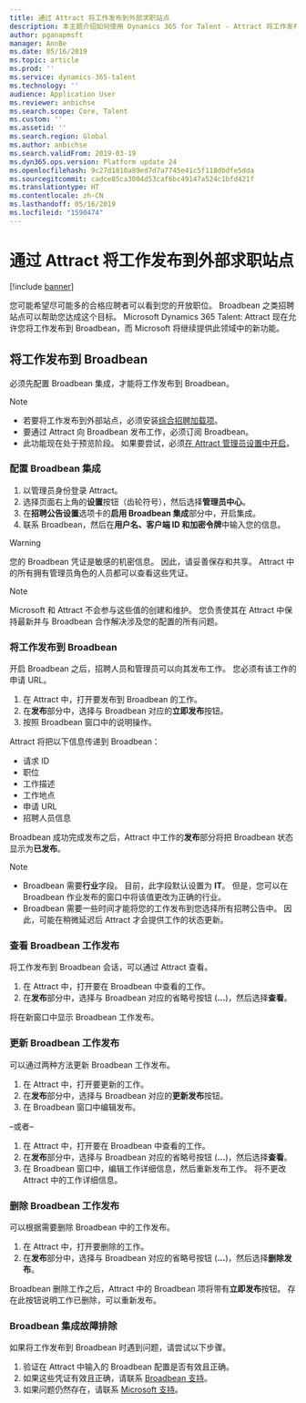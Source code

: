 ```yaml
---
title: 通过 Attract 将工作发布到外部求职站点
description: 本主题介绍如何使用 Dynamics 365 for Talent - Attract 将工作发布到外部招聘站点。
author: pganapmsft
manager: AnnBe
ms.date: 05/16/2019
ms.topic: article
ms.prod: ''
ms.service: dynamics-365-talent
ms.technology: ''
audience: Application User
ms.reviewer: anbichse
ms.search.scope: Core, Talent
ms.custom: ''
ms.assetid: ''
ms.search.region: Global
ms.author: anbichse
ms.search.validFrom: 2019-03-19
ms.dyn365.ops.version: Platform update 24
ms.openlocfilehash: 9c27d1810a89ed7d7a7745e41c5f118dbdfe5dda
ms.sourcegitcommit: cadce85ca3004d53caf6bc49147a524c1bfd421f
ms.translationtype: HT
ms.contentlocale: zh-CN
ms.lasthandoff: 05/16/2019
ms.locfileid: "1590474"
---
```

# <a name="post-jobs-to-external-career-sites-from-attract"></a>通过 Attract 将工作发布到外部求职站点

[!include [banner](../includes/banner.md)]

您可能希望尽可能多的合格应聘者可以看到您的开放职位。 Broadbean 之类招聘站点可以帮助您达成这个目标。 Microsoft Dynamics 365 Talent: Attract 现在允许您将工作发布到 Broadbean，而 Microsoft 将继续提供此领域中的新功能。

## <a name="post-jobs-to-broadbean"></a>将工作发布到 Broadbean

必须先配置 Broadbean 集成，才能将工作发布到 Broadbean。

> [!NOTE]
> - 若要将工作发布到外部站点，必须安装[综合招聘加载项](https://docs.microsoft.com/dynamics365/unified-operations/talent/attract-comprehensive-hiring)。
> - 要通过 Attract 向 Broadbean 发布工作，必须订阅 Broadbean。
> - 此功能现在处于预览阶段。 如果要尝试，必须[在 Attract 管理员设置中开启](https://docs.microsoft.com/dynamics365/unified-operations/talent/access-preview-feature)。

### <a name="configure-broadbean-integration"></a>配置 Broadbean 集成

1. 以管理员身份登录 Attract。
2. 选择页面右上角的**设置**按钮（齿轮符号），然后选择**管理员中心**。
3. 在**招聘公告设置**选项卡的**启用 Broadbean 集成**部分中，开启集成。
4. 联系 Broadbean，然后在**用户名、客户端 ID 和加密令牌**中输入您的信息。

> [!WARNING]
> 您的 Broadbean 凭证是敏感的机密信息。 因此，请妥善保存和共享。 Attract 中的所有拥有管理员角色的人员都可以查看这些凭证。

> [!NOTE]
> Microsoft 和 Attract 不会参与这些值的创建和维护。 您负责使其在 Attract 中保持最新并与 Broadbean 合作解决涉及您的配置的所有问题。

### <a name="post-a-job-to-broadbean"></a>将工作发布到 Broadbean

开启 Broadbean 之后，招聘人员和管理员可以向其发布工作。 您必须有该工作的申请 URL。

1. 在 Attract 中，打开要发布到 Broadbean 的工作。
2. 在**发布**部分中，选择与 Broadbean 对应的**立即发布**按钮。
3. 按照 Broadbean 窗口中的说明操作。

Attract 将把以下信息传递到 Broadbean：

- 请求 ID
- 职位
- 工作描述
- 工作地点
- 申请 URL
- 招聘人员信息

Broadbean 成功完成发布之后，Attract 中工作的**发布**部分将把 Broadbean 状态显示为**已发布**。

> [!NOTE]
> - Broadbean 需要**行业**字段。 目前，此字段默认设置为 **IT**。 但是，您可以在 Broadbean 作业发布的窗口中将该值更改为正确的行业。
> - Broadbean 需要一些时间才能将您的工作发布到您选择所有招聘公告中。 因此，可能在稍微延迟后 Attract 才会提供工作的状态更新。

### <a name="view-a-broadbean-job-posting"></a>查看 Broadbean 工作发布

将工作发布到 Broadbean 会话，可以通过 Attract 查看。

1. 在 Attract 中，打开要在 Broadbean 中查看的工作。
2. 在**发布**部分中，选择与 Broadbean 对应的省略号按钮 (**...**)，然后选择**查看**。

将在新窗口中显示 Broadbean 工作发布。

### <a name="update-a-broadbean-job-posting"></a>更新 Broadbean 工作发布

可以通过两种方法更新 Broadbean 工作发布。

1. 在 Attract 中，打开要更新的工作。
2. 在**发布**部分中，选择与 Broadbean 对应的**更新发布**按钮。
3. 在 Broadbean 窗口中编辑发布。

–或者–

1. 在 Attract 中，打开要在 Broadbean 中查看的工作。
2. 在**发布**部分中，选择与 Broadbean 对应的省略号按钮 (**...**)，然后选择**查看**。
3. 在 Broadbean 窗口中，编辑工作详细信息，然后重新发布工作。 将不更改 Attract 中的工作详细信息。

### <a name="remove-a-broadbean-job-posting"></a>删除 Broadbean 工作发布

可以根据需要删除 Broadbean 中的工作发布。

1. 在 Attract 中，打开要删除的工作。
2. 在**发布**部分中，选择与 Broadbean 对应的省略号按钮 (**...**)，然后选择**删除发布**。

Broadbean 删除工作之后，Attract 中的 Broadbean 项将带有**立即发布**按钮。 存在此按钮说明工作已删除，可以重新发布。

### <a name="troubleshoot-the-broadbean-integration"></a>Broadbean 集成故障排除

如果将工作发布到 Broadbean 时遇到问题，请尝试以下步骤。

1. 验证在 Attract 中输入的 Broadbean 配置是否有效且正确。
2. 如果这些凭证有效且正确，请联系 [Broadbean 支持](https://www.broadbean.com/resources/support/)。
3. 如果问题仍然存在，请联系 [Microsoft 支持](./talent-support.md)。
